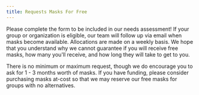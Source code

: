 ```yaml
---
title: Requests Masks For Free
---
```


Please complete the form to be included in our needs assessment! If your group
or organization is eligible, our team will follow up via email when masks become
available. Allocations are made on a weekly basis. We hope that you understand
why we cannot guarantee if you will receive free masks, how many you'll receive,
and how long they will take to get to you.

There is no minimum or maximum request, though we do encourage you to ask for
1 - 3 months worth of masks. If you have funding, please consider purchasing
masks at-cost so that we may reserve our free masks for groups with no
alternatives.
